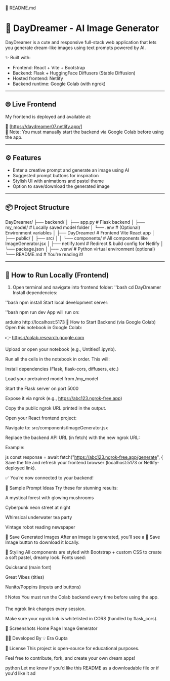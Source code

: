 📄 README.md


# 🌈 DayDreamer - AI Image Generator

DayDreamer is a cute and responsive full-stack web application that lets you generate dream-like images using text prompts powered by AI.

✨ Built with:
- Frontend: React + Vite + Bootstrap
- Backend: Flask + HuggingFace Diffusers (Stable Diffusion)
- Hosted frontend: Netlify
- Backend runtime: Google Colab (with ngrok)

---

## 🌐 Live Frontend

My frontend is deployed and available at:

🔗 [https://daydreamer07.netlify.app/]   
📝 Note: You must manually start the backend via Google Colab before using the app.

---

## ⚙️ Features

- Enter a creative prompt and generate an image using AI
- Suggested prompt buttons for inspiration
- Stylish UI with animations and pastel theme
- Option to save/download the generated image

---

## 📦 Project Structure

DayDreamer/
├── backend/
│ ├── app.py # Flask backend
│ ├── my_model/ # Locally saved model folder
│ └── .env # (Optional) Environment variables
│
├── DayDreamer/ # Frontend Vite React app
│ ├── public/
│ ├── src/
│ │ └── components/ # All components like ImageGenerator.jsx
│ ├── netlify.toml # Redirect & build config for Netlify
│ └── package.json
│
├── .venv/ # Python virtual environment (optional)
└── README.md # You're reading it!


---

## 🚀 How to Run Locally (Frontend)

1. Open terminal and navigate into frontend folder:
''bash
cd DayDreamer
Install dependencies:

''bash
npm install
Start local development server:

''bash
npm run dev
App will run on:

arduino
http://localhost:5173
🧠 How to Start Backend (via Google Colab)
Open this notebook in Google Colab:

👉 https://colab.research.google.com

Upload or open your notebook (e.g., Untitled1.ipynb).

Run all the cells in the notebook in order. This will:

Install dependencies (Flask, flask-cors, diffusers, etc.)

Load your pretrained model from /my_model

Start the Flask server on port 5000

Expose it via ngrok (e.g., https://abc123.ngrok-free.app)

Copy the public ngrok URL printed in the output.

Open your React frontend project:

Navigate to: src/components/ImageGenerator.jsx

Replace the backend API URL (in fetch) with the new ngrok URL:

Example:

js
const response = await fetch("https://abc123.ngrok-free.app/generate", {
Save the file and refresh your frontend browser (localhost:5173 or Netlify-deployed link).

✅ You’re now connected to your backend!

🧪 Sample Prompt Ideas
Try these for stunning results:

A mystical forest with glowing mushrooms

Cyberpunk neon street at night

Whimsical underwater tea party

Vintage robot reading newspaper

💾 Save Generated Images
After an image is generated, you’ll see a 💾 Save Image button to download it locally.

🎨 Styling
All components are styled with Bootstrap + custom CSS to create a soft pastel, dreamy look. Fonts used:

Quicksand (main font)

Great Vibes (titles)

Nunito/Poppins (inputs and buttons)

❗ Notes
You must run the Colab backend every time before using the app.

The ngrok link changes every session.

Make sure your ngrok link is whitelisted in CORS (handled by flask_cors).

📸 Screenshots
Home Page	Image Generator

👩‍💻 Developed By
💡 Era Gupta

📜 License
This project is open-source for educational purposes.

Feel free to contribute, fork, and create your own dream apps!

python
Let me know if you'd like this README as a downloadable file or if you'd like it ad

